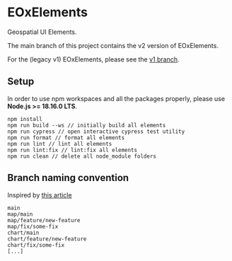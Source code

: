 # EOxElements

Geospatial UI Elements.

The main branch of this project contains the v2 version of EOxElements.

For the (legacy v1) EOxElements, please see the [v1 branch](https://github.com/EOX-A/elements/tree/v1).

## Setup

In order to use npm workspaces and all the packages properly, please use **Node.js >= 18.16.0 LTS**.
```
npm install
npm run build --ws // initially build all elements
npm run cypress // open interactive cypress test utility
npm run format // format all elements
npm run lint // lint all elements
npm run lint:fix // lint:fix all elements
npm run clean // delete all node_module folders
```

## Branch naming convention

Inspired by [this article](https://betterprogramming.pub/enabling-monorepo-with-a-simple-single-github-repository-39bc6347abba#391d)

```
main
map/main
map/feature/new-feature
map/fix/some-fix
chart/main
chart/feature/new-feature
chart/fix/some-fix
[...]
```
